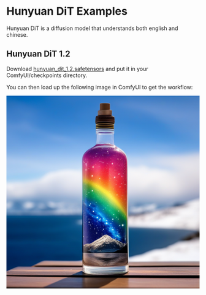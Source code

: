 # Hunyuan DiT Examples

Hunyuan DiT is a diffusion model that understands both english and chinese.

## Hunyuan DiT 1.2

Download [hunyuan_dit_1.2.safetensors](https://huggingface.co/comfyanonymous/hunyuan_dit_comfyui/blob/main/hunyuan_dit_1.2.safetensors) and put it in your ComfyUI/checkpoints directory.

You can then load up the following image in ComfyUI to get the workflow:

![Example](hunyuan_dit_1.2_example.png)


